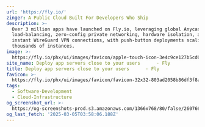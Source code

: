 ```yaml
---
url: 'https://fly.io/'
zinger: A Public Cloud Built For Developers Who Ship
description: >-
  Over 3 million apps have launched on Fly.io, leveraging global Anycast
  load-balancing, zero-config private networking, hardware isolation, and
  instant WireGuard VPN connections, with push-button deployments scaling to
  thousands of instances.
image: >-
  https://fly.io/phx/ui/images/favicon/apple-touch-icon-3e4c9ce127b5cd6f5516638d4bbf1dd5.png?vsn=d
site_name: Deploy app servers close to your users      · Fly
title: Deploy app servers close to your users      · Fly
favicon: >-
  https://fly.io/phx/ui/images/favicon/favicon-32x32-803ad2058b86df3f8a9f8af1505a59d2.png?vsn=d
tags:
  - Software-Development
  - Cloud-Infrastructure
og_screenshot_url: >-
  https://og-screenshots-prod.s3.amazonaws.com/1366x768/80/false/26076624b6b7fb56dd7f5358abdf8551e8a8956db5cde6cbd4ccd9909d5a5550.jpeg
og_last_fetch: '2025-03-05T03:58:06.188Z'
---
```


